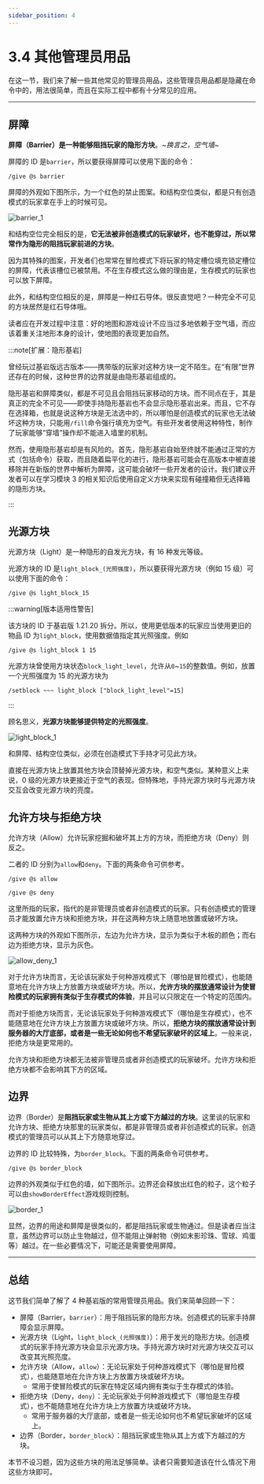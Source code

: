 ```yaml
---
sidebar_position: 4
---
```


# 3.4 其他管理员用品

在这一节，我们来了解一些其他常见的管理员用品，这些管理员用品都是隐藏在命令中的，用法很简单，而且在实际工程中都有十分常见的应用。

---

## 屏障

**屏障（Barrier）是一种能够阻挡玩家的隐形方块**。*~换言之，空气墙~*

屏障的 ID 是`barrier`，所以要获得屏障可以使用下面的命令：

```text
/give @s barrier
```

屏障的外观如下图所示，为一个红色的禁止图案。和结构空位类似，都是只有创造模式的玩家拿在手上的时候可见。

![barrier_1](./img/section4/barrier_1.png)

和结构空位完全相反的是，**它无法被非创造模式的玩家破坏，也不能穿过，所以常常作为隐形的阻挡玩家前进的方块**。

因为其特殊的图案，开发者们也常常在冒险模式下将玩家的特定槽位填充锁定槽位的屏障，代表该槽位已被禁用。不在生存模式这么做的理由是，生存模式的玩家也可以放下屏障。

此外，和结构空位相反的是，屏障是一种红石导体。很反直觉吧？一种完全不可见的方块居然是红石导体哦。

读者应在开发过程中注意：好的地图和游戏设计不应当过多地依赖于空气墙，而应该着重关注地形本身的设计，使地图的表现更加自然。

:::note[扩展：隐形基岩]

曾经玩过基岩版远古版本——携带版的玩家对这种方块一定不陌生。在“有限”世界还存在的时候，这种世界的边界就是由隐形基岩组成的。

隐形基岩和屏障类似，都是不可见且会阻挡玩家移动的方块。而不同点在于，其是真正的完全不可见——即使手持隐形基岩也不会显示隐形基岩出来。而且，它不存在选择箱，也就是说这种方块是无法选中的，所以哪怕是创造模式的玩家也无法破坏这种方块，只能用`/fill`命令强行填充为空气。有些开发者使用这种特性，制作了玩家能够“穿墙”操作却不能进入墙里的机制。

然而，使用隐形基岩却是有风险的。首先，隐形基岩自始至终就不能通过正常的方式（包括命令）获取，而且随着扁平化的进行，隐形基岩可能会在高版本中被直接移除并在新版的世界中解析为屏障，这可能会破坏一些开发者的设计。我们建议开发者可以在学习模块 3 的相关知识后使用自定义方块来实现有碰撞箱但无选择箱的隐形方块。

:::

## 光源方块

光源方块（Light）是一种隐形的自发光方块，有 16 种发光等级。

光源方块的 ID 是`light_block_(光照强度)`，所以要获得光源方块（例如 15 级）可以使用下面的命令：

```text
/give @s light_block_15
```

:::warning[版本适用性警告]

该方块的 ID 于基岩版 1.21.20 拆分。所以，使用更低版本的玩家应当使用更旧的物品 ID 为`light_block`，使用数据值指定其光照强度。例如

```text
/give @s light_block 1 15
```

光源方块曾使用方块状态`block_light_level`，允许从`0`~`15`的整数值。例如，放置一个光照强度为 15 的光源方块为

```text
/setblock ~~~ light_block ["block_light_level"=15]
```

:::

顾名思义，**光源方块能够提供特定的光照强度**。

![light_block_1](./img/section4/light_block_1.png)

和屏障、结构空位类似，必须在创造模式下手持才可见此方块。

直接在光源方块上放置其他方块会顶替掉光源方块，和空气类似。某种意义上来说，0 级的光源方块更接近于空气的表现。但特殊地，手持光源方块时与光源方块交互会改变光源方块的亮度。

## 允许方块与拒绝方块

允许方块（Allow）允许玩家挖掘和破坏其上方的方块，而拒绝方块（Deny）则反之。

二者的 ID 分别为`allow`和`deny`。下面的两条命令可供参考。

```text
/give @s allow
```

```text
/give @s deny
```

这里所指的玩家，指代的是非管理员或者非创造模式的玩家。只有创造模式的管理员才能放置允许方块和拒绝方块，并在这两种方块上随意地放置或破坏方块。

这两种方块的外观如下图所示，左边为允许方块，显示为类似于木板的颜色；而右边为拒绝方块，显示为灰色。

![allow_deny_1](./img/section4/allow_deny_1.png)

对于允许方块而言，无论该玩家处于何种游戏模式下（哪怕是冒险模式），也能随意地在允许方块上方放置方块或破坏方块。所以，**允许方块的摆放通常设计为使冒险模式的玩家拥有类似于生存模式的体验**，并且可以只限定在一个特定的范围内。

而对于拒绝方块而言，无论该玩家处于何种游戏模式下（哪怕是生存模式），也不能随意地在允许方块上方放置方块或破坏方块。所以，**拒绝方块的摆放通常设计到服务器的大厅底部，或者是一些无论如何也不希望玩家破坏的区域上**。一般来说，拒绝方块是更常用的。

允许方块和拒绝方块都无法被非管理员或者非创造模式的玩家破坏。允许方块和拒绝方块都不会影响其下方的区域。

## 边界

边界（Border）是**阻挡玩家或生物从其上方或下方越过的方块**。这里谈的玩家和允许方块、拒绝方块那里的玩家类似，都是非管理员或者非创造模式的玩家。创造模式的管理员可以从其上下方随意地穿过。

边界的 ID 比较特殊，为`border_block`。下面的两条命令可供参考。

```text
/give @s border_block
```

边界的外观类似于红色的墙，如下图所示。边界还会释放出红色的粒子，这个粒子可以由`showBorderEffect`游戏规则控制。

![border_1](./img/section4/border_1.png)

显然，边界的用途和屏障是很类似的，都是阻挡玩家或生物通过。但是读者应当注意，虽然边界可以防止生物越过，但不能阻止弹射物（例如末影珍珠、雪球、鸡蛋等）越过。在一些必要情况下，可能还是需要使用屏障。

---

## 总结

这节我们简单了解了 4 种基岩版的常用管理员用品。我们来简单回顾一下：

- 屏障（Barrier，`barrier`）：用于阻挡玩家的隐形方块。创造模式的玩家手持屏障会显示屏障。
- 光源方块（Light，`light_block_(光照强度)`）：用于发光的隐形方块。创造模式的玩家手持光源方块会显示光源方块。手持光源方块时对光源方块交互可以改变其光照亮度。
- 允许方块（Allow，`allow`）：无论玩家处于何种游戏模式下（哪怕是冒险模式），也能随意地在允许方块上方放置方块或破坏方块。
  - 常用于使冒险模式的玩家在特定区域内拥有类似于生存模式的体验。
- 拒绝方块（Deny，`deny`）：无论玩家处于何种游戏模式下（哪怕是生存模式），也不能随意地在允许方块上方放置方块或破坏方块。
  - 常用于服务器的大厅底部，或者是一些无论如何也不希望玩家破坏的区域上。
- 边界（Border，`border_block`）：阻挡玩家或生物从其上方或下方越过的方块。

本节不设习题，因为这些方块的用法足够简单。读者只需要知道该在什么情况下用这些方块即可。
